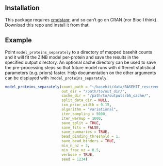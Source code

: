
## Installation

This package requires
[cmdstanr](https://mc-stan.org/cmdstanr/articles/cmdstanr.html), and so
can’t go on CRAN (nor Bioc I think). Download this repo and install it
from that.

## Example

Point `model_proteins_separately` to a directory of mapped basehit
counts and it will fit the ZINB model per-protein and save the results
in the specified output directory. An optional cache directory can be
used to save the pre-processing steps so that future model runs with
different statistical parameters (e.g. priors) faster. Help
documentation on the other arguments can be displayed with
`?model_proteins_separately`.

``` r
model_proteins_separately(count_path = "~/basehit/data/BASEHIT_rescreen/",
                          out_dir = "/path/to/out_dir/",
                          cache_dir = "/path/to/outputs/bh_cache/",
                          split_data_dir = NULL,
                          ixn_prior_width = 0.15,
                          algorithm = "variational",
                          iter_sampling = 5000,
                          iter_warmup = 1000,
                          save_split = TRUE,
                          save_fits = FALSE,
                          save_summaries = TRUE,
                          bead_binding_threshold = 1,
                          save_bead_binders = TRUE,
                          min_n_nz = 3,
                          min_frac_nz = 0.5,
                          verbose = TRUE,
                          seed = 1234)
```
